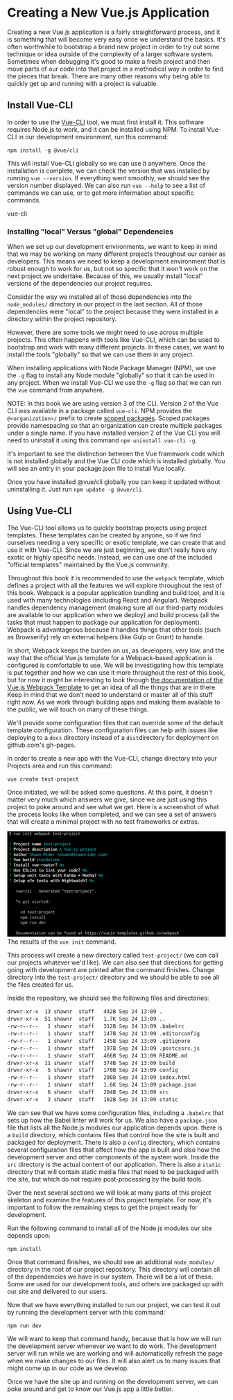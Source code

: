 # Creating a New Vue.js Application

Creating a new Vue.js application is a fairly straightforward process, and it is something that will become very easy once we understand the basics. It's often worthwhile to bootstrap a brand new project in order to try out some technique or idea outside of the complexity of a larger software system. Sometimes when debugging it's good to make a fresh project and then move parts of our code into that project in a methodical way in order to find the pieces that break. There are many other reasons why being able to quickly get up and running with a project is valuable. 

## Install Vue-CLI

In order to use the [Vue-CLI](https://cli.vuejs.org) tool, we must first install it. This software requires Node.js to work, and it can be installed using NPM. To install Vue-CLI in our development environment, run this command:

```
npm install -g @vue/cli
```

This will install Vue-CLI globally so we can use it anywhere. Once the installation is complete, we can check the version that was installed by running `vue --version`. If everything went smoothly, we should see the version number displayed. We can also run `vue --help` to see a list of commands we can use, or to get more information about specific commands.

vue-cli

<div class="tip-box">
    <h3>Installing "local" Versus "global" Dependencies</h3>
    <p>When we set up our development environments, we want to keep in mind that we may be working on many different projects throughout our career as developers. This means we need to keep a development environment that is robust enough to work for us, but not so specific that it won't work on the next project we undertake. Because of this, we usually install "local" versions of the dependencies our project requires.</p>
    <p>Consider the way we installed all of those dependencies into the <code>node_modules/</code> directory in our project in the last section. All of those dependencies were "local" to the project because they were installed in a directory within the project repository.</p>
    <p>However, there are some tools we might need to use across multiple projects. This often happens with tools like Vue-CLI, which can be used to bootstrap and work with many different projects. In these cases, we want to install the tools "globally" so that we can use them in any project.</p>
    <p>When installing applications with Node Package Manager (NPM), we use the <code>-g</code> flag to install any Node module "globally" so that it can be used in any project. When we install Vue-CLI we use the <code>-g</code> flag so that we can run the <code>vue</code> command from anywhere.</p>
    <p>NOTE: In this book we are using version 3 of the CLI. Version 2 of the Vue CLI was available in a package called <code>vue-cli</code>.  NPM provides the <code>@&lt;organization&gt;/</code> prefix to create <a href="https://docs.npmjs.com/misc/scope" target="_blank">scoped packages</a>.  Scoped packages provide namespacing so that an organization can create multiple packages under a single name.  If you have installed version 2 of the Vue CLI you will need to uninstall it using this command <code>npm uninstall vue-cli -g</code>.</p>
    <p>  It's important to see the distinction between the Vue framework code which is not installed globally and the Vue CLI code which is installed globally.  You will see an entry in your package.json file to install Vue locally.</p>
    <p>Once you have installed @vue/cli globally you can keep it updated without uninstalling it.  Just run <code>npm update -g @vue/cli</code></p>
</div>

## Using Vue-CLI

The Vue-CLI tool allows us to quickly bootstrap projects using project templates. These templates can be created by anyone, so if we find ourselves needing a very specific or exotic template, we can create that and use it with Vue-CLI. Since we are just beginning, we don't really have any exotic or highly specific needs. Instead, we can use one of the included "official templates" maintained by the Vue.js community.

Throughout this book it is recommended to use the `webpack` template, which defines a project with all the features we will explore throughout the rest of this book. Webpack is a popular application bundling and build tool, and it is used with many technologies (including React and Angular). Webpack handles dependency management (making sure all our third-party modules are available to our application when we deploy) and build process (all the tasks that must happen to package our application for deployment). Webpack is advantageous because it handles things that other tools (such as Browserify) rely on external helpers (like Gulp or Grunt) to handle. 

In short, Webpack keeps the burden on us, as developers, very low, and the way that the official Vue.js template for a Webpack-based application is configured is comfortable to use. We will be investigating how this template is put together and how we can use it more throughout the rest of this book, but for now it might be interesting to look through [the documentation of the Vue.js Webpack Template](https://cli.vuejs.org/guide/webpack.html#simple-configuration) to get an idea of all the things that are in there. Keep in mind that we don't need to understand or master all of this stuff right now. As we work through building apps and making them available to the public, we will touch on many of these things.

We'll provide some configuration files that can override some of the default template configuration.  These configuration files can help with issues like deploying to a `docs` directory instead of a `dist`directory for deployment on github.com's gh-pages.

In order to create a new app with the Vue-CLI, change directory into your Projects area and run this command:

```
vue create test-project
```

Once initiated, we will be asked some questions. At this point, it doesn't matter very much which answers we give, since we are just using this project to poke around and see what we get. Here is a screenshot of what the process looks like when completed, and we can see a set of answers that will create a minimal project with no test frameworks or extras.

![vue init results](/img/vue-init.png)
<br>The results of the `vue init` command.

This process will create a new directory called `test-project/` (we can call our projects whatever we'd like). We can also see that directions for getting going with development are printed after the command finishes. Change directory into the `test-project/` directory and we should be able to see all the files created for us. 

Inside the repository, we should see the following files and directories:

```bash
drwxr-xr-x  13 shawnr  staff   442B Sep 24 13:09 .
drwxr-xr-x  51 shawnr  staff   1.7K Sep 24 13:09 ..
-rw-r--r--   1 shawnr  staff   312B Sep 24 13:09 .babelrc
-rw-r--r--   1 shawnr  staff   147B Sep 24 13:09 .editorconfig
-rw-r--r--   1 shawnr  staff   145B Sep 24 13:09 .gitignore
-rw-r--r--   1 shawnr  staff   197B Sep 24 13:09 .postcssrc.js
-rw-r--r--   1 shawnr  staff   466B Sep 24 13:09 README.md
drwxr-xr-x  11 shawnr  staff   374B Sep 24 13:09 build
drwxr-xr-x   5 shawnr  staff   170B Sep 24 13:09 config
-rw-r--r--   1 shawnr  staff   200B Sep 24 13:09 index.html
-rw-r--r--   1 shawnr  staff   1.6K Sep 24 13:09 package.json
drwxr-xr-x   6 shawnr  staff   204B Sep 24 13:09 src
drwxr-xr-x   3 shawnr  staff   102B Sep 24 13:09 static
```

We can see that we have some configuration files, including a `.babelrc` that sets up how the Babel linter will work for us. We also have a `package.json` file that lists all the Node.js modules our application depends upon. there is a `build` directory, which contains files that control how the site is built and packaged for deployment. There is also a `config` directory, which contains several configuration files that affect how the app is built and also how the development server and other components of the system work. Inside the `src` directory is the actual content of our application. There is also a `static` directory that will contain static media files that need to be packaged with the site, but which do not require post-processing by the build tools.

Over the next several sections we will look at many parts of this project skeleton and examine the features of this project template. For now, it's important to follow the remaining steps to get the project ready for development.

Run the following command to install all of the Node.js modules our site depends upon:

```
npm install
```

Once that command finishes, we should see an additional `node_modules/` directory in the root of our project repository. This directory will contain all of the dependencies we have in our system. There will be a lot of these. Some are used for our development tools, and others are packaged up with our site and delivered to our users.

Now that we have everything installed to run our project, we can test it out by running the development server with this command:

```
npm run dev
```

We will want to keep that command handy, because that is how we will run the development server whenever we want to do work. The development server will run while we are working and will automatically refresh the page when we make changes to our files. It will also alert us to many issues that might come up in our code as we develop.

Once we have the site up and running on the development server, we can poke around and get to know our Vue.js app a little better.




